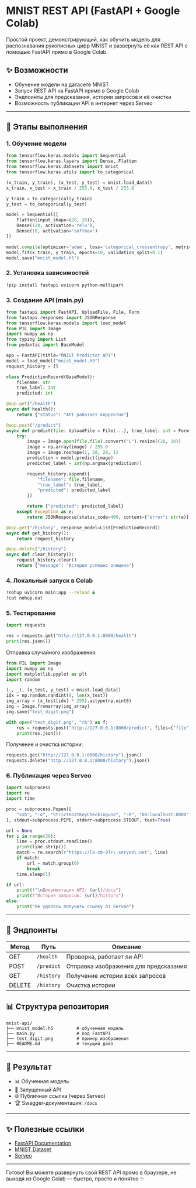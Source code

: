 # MNIST REST API (FastAPI + Google Colab)

Простой проект, демонстрирующий, как обучить модель для распознавания рукописных цифр MNIST и развернуть её как REST API с помощью FastAPI прямо в Google Colab.

## ✨ Возможности

- Обучение модели на датасете MNIST
- Запуск REST API на FastAPI прямо в Google Colab
- Эндпоинты для предсказания, истории запросов и её очистки
- Возможность публикации API в интернет через Serveo

---

## 📅 Этапы выполнения

### 1. Обучение модели

```python
from tensorflow.keras.models import Sequential
from tensorflow.keras.layers import Dense, Flatten
from tensorflow.keras.datasets import mnist
from tensorflow.keras.utils import to_categorical

(x_train, y_train), (x_test, y_test) = mnist.load_data()
x_train, x_test = x_train / 255.0, x_test / 255.0

y_train = to_categorical(y_train)
y_test = to_categorical(y_test)

model = Sequential([
    Flatten(input_shape=(28, 28)),
    Dense(128, activation='relu'),
    Dense(10, activation='softmax')
])

model.compile(optimizer='adam', loss='categorical_crossentropy', metrics=['accuracy'])
model.fit(x_train, y_train, epochs=10, validation_split=0.1)
model.save("mnist_model.h5")
```

### 2. Установка зависимостей

```bash
!pip install fastapi uvicorn python-multipart
```

### 3. Создание API (main.py)

```python
from fastapi import FastAPI, UploadFile, File, Form
from fastapi.responses import JSONResponse
from tensorflow.keras.models import load_model
from PIL import Image
import numpy as np
from typing import List
from pydantic import BaseModel

app = FastAPI(title="MNIST Predictor API")
model = load_model("mnist_model.h5")
request_history = []

class PredictionRecord(BaseModel):
    filename: str
    true_label: int
    predicted: int

@app.get("/health")
async def health():
    return {"status": "API работает корректно"}

@app.post("/predict")
async def predict(file: UploadFile = File(...), true_label: int = Form(...)):
    try:
        image = Image.open(file.file).convert("L").resize((28, 28))
        image = np.array(image) / 255.0
        image = image.reshape(1, 28, 28, 1)
        prediction = model.predict(image)
        predicted_label = int(np.argmax(prediction))

        request_history.append({
            "filename": file.filename,
            "true_label": true_label,
            "predicted": predicted_label
        })

        return {"predicted": predicted_label}
    except Exception as e:
        return JSONResponse(status_code=400, content={"error": str(e)})

@app.get("/history", response_model=List[PredictionRecord])
async def get_history():
    return request_history

@app.delete("/history")
async def clear_history():
    request_history.clear()
    return {"message": "История успешно очищена"}
```

### 4. Локальный запуск в Colab

```bash
!nohup uvicorn main:app --reload &
!cat nohup.out
```

### 5. Тестирование

```python
import requests

res = requests.get("http://127.0.0.1:8000/health")
print(res.json())
```

Отправка случайного изображения:

```python
from PIL import Image
import numpy as np
import matplotlib.pyplot as plt
import random

(_, _), (x_test, y_test) = mnist.load_data()
idx = np.random.randint(0, len(x_test))
img_array = (x_test[idx] * 255).astype(np.uint8)
img = Image.fromarray(img_array)
img.save("test_digit.png")

with open("test_digit.png", "rb") as f:
    res = requests.post("http://127.0.0.1:8000/predict", files={"file": f}, data={"true_label": int(y_test[idx])})
    print(res.json())
```

Получение и очистка истории:

```python
requests.get("http://127.0.0.1:8000/history").json()
requests.delete("http://127.0.0.1:8000/history").json()
```

### 6. Публикация через Serveo

```python
import subprocess
import re
import time

proc = subprocess.Popen([
    "ssh", "-o", "StrictHostKeyChecking=no", "-R", "80:localhost:8000", "serveo.net"
], stdout=subprocess.PIPE, stderr=subprocess.STDOUT, text=True)

url = None
for i in range(30):
    line = proc.stdout.readline()
    print(line.strip())
    match = re.search(r"https://[a-z0-9]+\.serveo\.net", line)
    if match:
        url = match.group(0)
        break
    time.sleep(1)

if url:
    print(f"\nДокументация API: {url}/docs")
    print(f"История запросов: {url}/history")
else:
    print("Не удалось получить ссылку от Serveo")
```

---

## 🔎 Эндпоинты

| Метод  | Путь       | Описание                              |
| ------ | ---------- | ------------------------------------- |
| GET    | `/health`  | Проверка, работает ли API             |
| POST   | `/predict` | Отправка изображения для предсказания |
| GET    | `/history` | Получение истории всех запросов       |
| DELETE | `/history` | Очистка истории                       |

## 📊 Структура репозитория

```
mnist-api/
├── mnist_model.h5         # обученная модель
├── main.py                # код FastAPI
├── test_digit.png         # пример изображения
├── README.md              # текущий файл
```

---

## 🎉 Результат

- 📊 Обученная модель
- 🚀 Запущенный API
- 🌐 Публичная ссылка (через Serveo)
- 🏆 Swagger-документация: `/docs`

---

## ✨ Полезные ссылки

- [FastAPI Documentation](https://fastapi.tiangolo.com/)
- [MNIST Dataset](http://yann.lecun.com/exdb/mnist/)
- [Serveo](https://serveo.net)

---

Готово! Вы можете развернуть свой REST API прямо в браузере, не выходя из Google Colab — быстро, просто и понятно ✨

